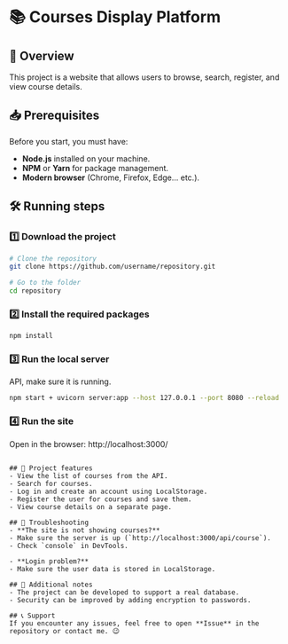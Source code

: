 # 📚 Courses Display Platform

## 🚀 Overview
This project is a website that allows users to browse, search, register, and view course details.

## 📥 Prerequisites
Before you start, you must have:
- **Node.js** installed on your machine.
- **NPM** or **Yarn** for package management.
- **Modern browser** (Chrome, Firefox, Edge... etc.).

## 🛠️ Running steps

### 1️⃣ Download the project

```bash
# Clone the repository
git clone https://github.com/username/repository.git

# Go to the folder
cd repository
```

### 2️⃣ Install the required packages

```bash
npm install
```

### 3️⃣ Run the local server

API, make sure it is running.
```bash
npm start + uvicorn server:app --host 127.0.0.1 --port 8080 --reload
```

### 4️⃣ Run the site
Open in the browser:
http://localhost:3000/
```

## 🔧 Project features
- View the list of courses from the API.
- Search for courses.
- Log in and create an account using LocalStorage.
- Register the user for courses and save them.
- View course details on a separate page.

## 🐛 Troubleshooting
- **The site is not showing courses?**
- Make sure the server is up (`http://localhost:3000/api/course`).
- Check `console` in DevTools.

- **Login problem?**
- Make sure the user data is stored in LocalStorage.

## 📌 Additional notes
- The project can be developed to support a real database.
- Security can be improved by adding encryption to passwords.

## 📞 Support
If you encounter any issues, feel free to open **Issue** in the repository or contact me. 😉
